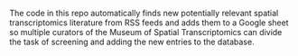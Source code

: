 The code in this repo automatically finds new potentially relevant spatial transcriptomics literature from RSS feeds and adds them to a Google sheet so multiple curators of the Museum of Spatial Transcriptomics can divide the task of screening and adding the new entries to the database.
